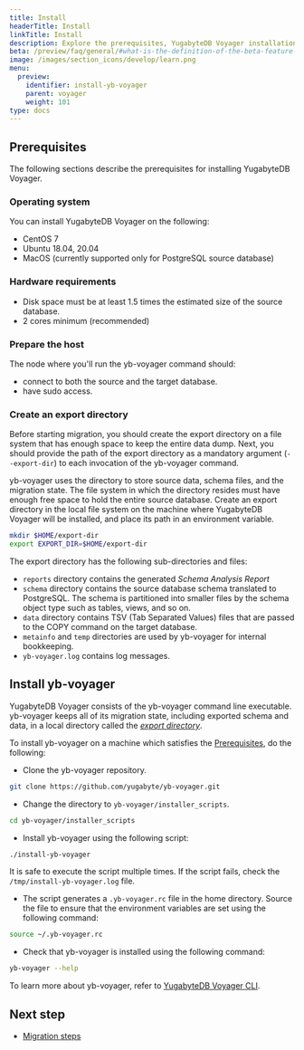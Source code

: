 ```yaml
---
title: Install
headerTitle: Install
linkTitle: Install
description: Explore the prerequisites, YugabyteDB Voyager installation, and so on.
beta: /preview/faq/general/#what-is-the-definition-of-the-beta-feature-tag
image: /images/section_icons/develop/learn.png
menu:
  preview:
    identifier: install-yb-voyager
    parent: voyager
    weight: 101
type: docs
---
```


## Prerequisites

The following sections describe the prerequisites for installing YugabyteDB Voyager.

### Operating system

You can install YugabyteDB Voyager on the following:

- CentOS 7
- Ubuntu 18.04, 20.04
- MacOS (currently supported only for PostgreSQL source database)

### Hardware requirements

- Disk space must be at least 1.5 times the estimated size of the source database.
- 2 cores minimum (recommended)

### Prepare the host

The node where you'll run the yb-voyager command should:

- connect to both the source and the target database.
- have sudo access.

### Create an export directory

Before starting migration, you should create the export directory on a file system that has enough space to keep the entire data dump. Next, you should provide the path of the export directory as a mandatory argument (`--export-dir`) to each invocation of the yb-voyager command.

yb-voyager uses the directory to store source data, schema files, and the migration state. The file system in which the directory resides must have enough free space to hold the entire source database. Create an export directory in the local file system on the machine where YugabyteDB Voyager will be installed, and place its path in an environment variable.

```sh
mkdir $HOME/export-dir
export EXPORT_DIR=$HOME/export-dir
```

The export directory has the following sub-directories and files:

- `reports` directory contains the generated *Schema Analysis Report*
- `schema` directory contains the source database schema translated to PostgreSQL. The schema is partitioned into smaller files by the schema object type such as tables, views, and so on.
- `data` directory contains TSV (Tab Separated Values) files that are passed to the COPY command on the target database.
- `metainfo` and `temp` directories are used by yb-voyager for internal bookkeeping.
- `yb-voyager.log` contains log messages.

<!-- For more information, refer to [Export directory](../../yb-voyager/reference/#export-directory). -->

## Install yb-voyager

YugabyteDB Voyager consists of the yb-voyager command line executable. yb-voyager keeps all of its migration state, including exported schema and data, in a local directory called the [*export directory*](#create-an-export-directory).
<!-- For more information, refer to [Export directory](../../yb-voyager/reference/#export-directory). -->

To install yb-voyager on a machine which satisfies the [Prerequisites](#prerequisites), do the following:

- Clone the yb-voyager repository.

```sh
git clone https://github.com/yugabyte/yb-voyager.git
```

- Change the directory to `yb-voyager/installer_scripts`.

```sh
cd yb-voyager/installer_scripts
```

- Install yb-voyager using the following script:

```sh
./install-yb-voyager
```

It is safe to execute the script multiple times. If the script fails, check the `/tmp/install-yb-voyager.log` file.

- The script generates a `.yb-voyager.rc` file in the home directory. Source the file to ensure that the environment variables are set using the following command:

```sh
source ~/.yb-voyager.rc
```

- Check that yb-voyager is installed using the following command:

```sh
yb-voyager --help
```

To learn more about yb-voyager, refer to [YugabyteDB Voyager CLI](../yb-voyager-cli/).

## Next step

- [Migration steps](../migrate-steps/)
